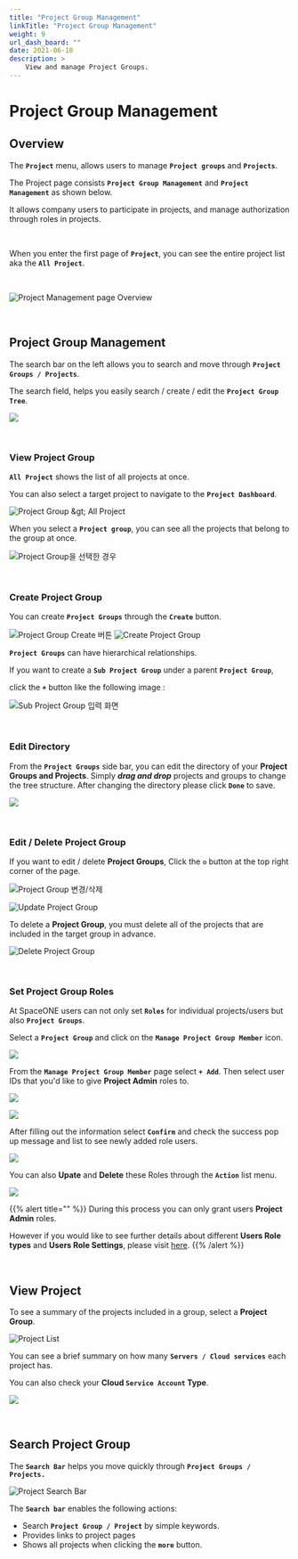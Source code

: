 ```yaml
---
title: "Project Group Management"
linkTitle: "Project Group Management"
weight: 9
url_dash_board: "" 
date: 2021-06-10
description: >
    View and manage Project Groups.
---
```


# Project Group Management

## Overview  

The **`Project`** menu, allows users to manage **`Project groups`** and **`Projects`**.

The Project page consists **`Project Group Management`** and **`Project Management`** as shown below.

It allows company users to participate in projects, and manage authorization through roles in projects.  

<br>

When you enter the first page of **`Project`**, you can see the entire project list aka the **`All Project`**.

<br>

![Project Management page Overview](/ko/docs/guides/project/project_group_management_img/pmg_01.png)


<br>

## Project Group Management

The search bar on the left allows you to search and move through **`Project Groups / Projects`**.

The search field, helps you easily search / create / edit the **`Project Group Tree`**.

![](/ko/docs/guides/project/project_group_management_img/pmg_03.png)

<br>

### View Project Group

**`All Project`** shows the list of all projects at once. 

You can also select a target project to navigate to the **`Project Dashboard`**.

![Project Group &amp;gt; All Project](/ko/docs/guides/project/project_group_management_img/pmg_04.png)


When you select a **`Project group`**, you can see all the projects that belong to the group at once.

![Project Group&#xC744; &#xC120;&#xD0DD;&#xD55C; &#xACBD;&#xC6B0;](/ko/docs/guides/project/project_group_management_img/pmg_05.png)

<br>


### Create Project Group

You can create **`Project Groups`** through the **`Create`** button. 

![Project Group Create &#xBC84;&#xD2BC;](/ko/docs/guides/project/project_group_management_img/pmg_06.png)
![Create Project Group](/ko/docs/guides/project/project_group_management_img/pmg_07.png)  


**`Project Groups`** can have hierarchical relationships.  

If you want to create a **`Sub Project Group`** under a parent **`Project Group`**, 

click the **`+`** button like the following image : 

![Sub Project Group &#xC785;&#xB825; &#xD654;&#xBA74;](/ko/docs/guides/project/project_group_management_img/pmg_08.png)  

<br>

### Edit Directory

From the **`Project Groups`** side bar, you can edit the directory of your **Project Groups and Projects**. Simply _**drag and drop**_ projects and groups to change the tree structure. After changing the directory please click **`Done`** to save.

![](/ko/docs/guides/project/project_group_management_img/pmg_15.png)  

<br>


### Edit / Delete Project Group

If you want to edit / delete **Project Groups**, Click the  **`⚙`** button at the top right corner of the page.

![Project Group &#xBCC0;&#xACBD;/&#xC0AD;&#xC81C;](/ko/docs/guides/project/project_group_management_img/pmg_09.png)  

![Update Project Group](/ko/docs/guides/project/project_group_management_img/pmg_10.png)  

To delete a **Project Group**, you must delete all of the projects that are included in the target group in advance.

![Delete Project Group](/ko/docs/guides/project/project_group_management_img/pmg_11.png)  

<br>


### Set Project Group Roles

At SpaceONE users can not only set **`Roles`** for individual projects/users but also **`Project Groups`**.

Select a **`Project Group`** and click on the **`Manage Project Group Member`** icon.

![](/ko/docs/guides/project/project_group_management_img/pmg_16.png) 

From the **`Manage Project Group Member`** page select **`+ Add`**. Then select user IDs that you'd like to give **Project Admin** roles to.

![](/ko/docs/guides/project/project_group_management_img/pmg_17.png)

![](/ko/docs/guides/project/project_group_management_img/pmg_18.png) 

After filling out the information select **`Confirm`** and check the success pop up message and list to see newly added role users. 

![](/ko/docs/guides/project/project_group_management_img/pmg_19.png) 

You can also **Upate** and **Delete** these Roles through the **`Action`** list menu.

![](/ko/docs/guides/project/project_group_management_img/pmg_20.png) 

{{% alert title="" %}}
During this process you can only grant users **Project Admin** roles. 

However if you would like to see further details about different **Users Role types** and **Users Role Settings**, please visit [here](/ko/docs/concepts/identity/rbac).
{{% /alert %}}

<br>


## View Project 

To see a summary of the projects included in a group, select a **Project Group**.

![Project List](/ko/docs/guides/project/project_group_management_img/pmg_12.png)  


You can see a brief summary on how many **`Servers / Cloud services`** each project has. 

You can also check your **Cloud `Service Account` Type**. 

![](/ko/docs/guides/project/project_group_management_img/pmg_13.png)  

<br>


## Search Project Group 

The **`Search Bar`** helps you move quickly through **`Project Groups / Projects.`**

![Project Search Bar](/ko/docs/guides/project/project_group_management_img/pmg_14.png)  

The **`Search bar`** enables the following actions:  

* Search **`Project Group / Project`** by simple keywords.
* Provides links to project pages 
* Shows all projects when clicking the **`more`** button.







